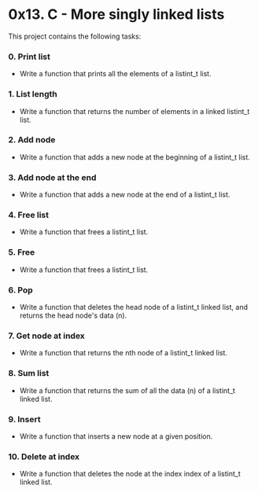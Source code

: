 # 0x13. C - More singly linked lists

This project contains the following tasks:

### 0. Print list
* Write a function that prints all the elements of a listint_t list.

### 1. List length
* Write a function that returns the number of elements in a linked listint_t list.

### 2. Add node
* Write a function that adds a new node at the beginning of a listint_t list.

### 3. Add node at the end
* Write a function that adds a new node at the end of a listint_t list.

### 4. Free list
* Write a function that frees a listint_t list.

### 5. Free
* Write a function that frees a listint_t list.

### 6. Pop
* Write a function that deletes the head node of a listint_t linked list, and returns the head node's data (n).

### 7. Get node at index
* Write a function that returns the nth node of a listint_t linked list.

### 8. Sum list
* Write a function that returns the sum of all the data (n) of a listint_t linked list.

### 9. Insert
* Write a function that inserts a new node at a given position.

### 10. Delete at index
* Write a function that deletes the node at the index index of a listint_t linked list.
